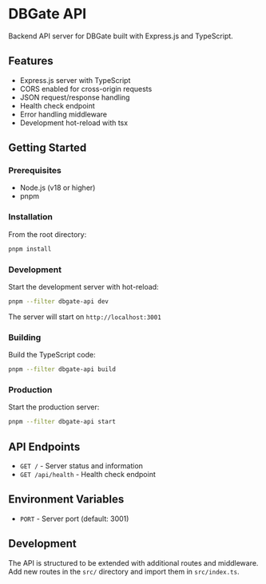 # DBGate API

Backend API server for DBGate built with Express.js and TypeScript.

## Features

- Express.js server with TypeScript
- CORS enabled for cross-origin requests
- JSON request/response handling
- Health check endpoint
- Error handling middleware
- Development hot-reload with tsx

## Getting Started

### Prerequisites

- Node.js (v18 or higher)
- pnpm

### Installation

From the root directory:

```bash
pnpm install
```

### Development

Start the development server with hot-reload:

```bash
pnpm --filter dbgate-api dev
```

The server will start on `http://localhost:3001`

### Building

Build the TypeScript code:

```bash
pnpm --filter dbgate-api build
```

### Production

Start the production server:

```bash
pnpm --filter dbgate-api start
```

## API Endpoints

- `GET /` - Server status and information
- `GET /api/health` - Health check endpoint

## Environment Variables

- `PORT` - Server port (default: 3001)

## Development

The API is structured to be extended with additional routes and middleware. Add new routes in the `src/` directory and import them in `src/index.ts`.
